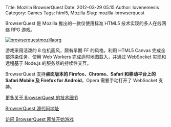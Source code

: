 Title: Mozilla BrowserQuest
Date: 2012-03-29 05:15
Author: lovenemesis
Category: Games
Tags: html5, Mozilla
Slug: mozilla-browserquest

BrowserQuest 是 Mozilla 推出的一款仅使用标准 HTML5
技术实现的多人在线网络 RPG 游戏。

[![](http://linuxtoy.org/img/2012/03/browserquestmozillaorg.png "browserquestmozillaorg")](http://linuxtoy.org/img/2012/03/browserquestmozillaorg.png)

游戏采用活泼的 8 位机画风，颇有早期 FF 的风格。利用 HTML5 Canvas
完成全部渲染任务，使用 Web Workers 完成适时地图载入，并通过 WebSocket
实现和远程基于 Node.js 的服务器的持续性交互。

BrowserQuest 支持**桌面版本的 Firefox、Chrome、Safari 和移动平台上的
Safari Mobile 及 Firefox for Android**，Opera 需要手动打开了 WebSocket
支持。

[更多关于 BrowserQuest
的技术细节](http://hacks.mozilla.org/2012/03/browserquest/)

[BrowserQuest 源代码地址](http://github.com/mozilla/BrowserQuest)

[访问 BrowserQuest 网址开始游戏](http://browserquest.mozilla.org/)

